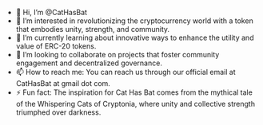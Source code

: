 - 👋 Hi, I’m @CatHasBat
- 👀 I’m interested in revolutionizing the cryptocurrency world with a token that embodies unity, strength, and community.
- 🌱 I’m currently learning about innovative ways to enhance the utility and value of ERC-20 tokens.
- 💞️ I’m looking to collaborate on projects that foster community engagement and decentralized governance.
- 📫 How to reach me: You can reach us through our official email at CatHasBat at gmail dot com.
- ⚡ Fun fact: The inspiration for Cat Has Bat comes from the mythical tale of the Whispering Cats of Cryptonia, where unity and collective strength triumphed over darkness.

<!---
CatHasBat/CatHasBat is a ✨ special ✨ repository because its `README.md` (this file) appears on your GitHub profile.
You can click the Preview link to take a look at your changes.
--->
